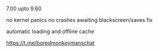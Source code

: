 7.00 upto 9.60


no kernel panics
no crashes
awaiting blackscreen/saves fix

automatic loading and offline cache

https://t.me/boredmonkeymanschat

